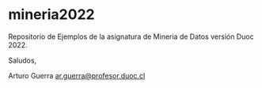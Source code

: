 # mineria2022
Repositorio de Ejemplos de la asignatura de Mineria de Datos versión Duoc 2022.

Saludos,

Arturo Guerra
ar.guerra@profesor.duoc.cl
